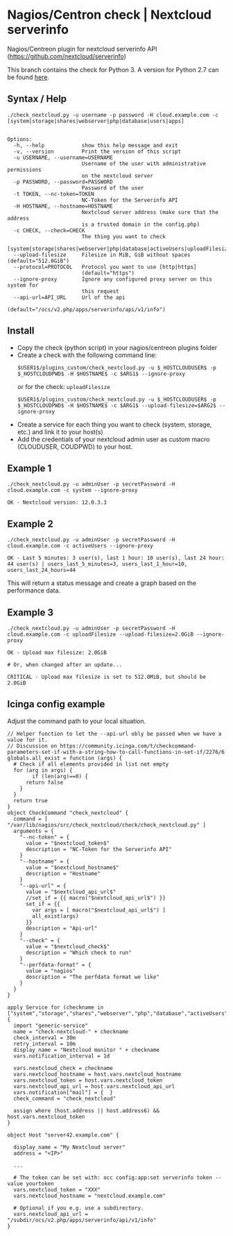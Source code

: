 # Nagios/Centron check | Nextcloud serverinfo

Nagios/Centreon plugin for nextcloud serverinfo API (https://github.com/nextcloud/serverinfo)

This branch contains the check for Python 3. A version for Python 2.7 can be found [here](https://github.com/BornToBeRoot/check_nextcloud/tree/stable-python2.7).

## Syntax / Help

```
./check_nextcloud.py -u username -p password -H cloud.example.com -c [system|storage|shares|webserver|php|database|users|apps]


Options:
  -h, --help            show this help message and exit
  -v, --version         Print the version of this script
  -u USERNAME, --username=USERNAME
                        Username of the user with administrative permissions
                        on the nextcloud server
  -p PASSWORD, --password=PASSWORD
                        Password of the user
  -t TOKEN, --nc-token=TOKEN
                        NC-Token for the Serverinfo API
  -H HOSTNAME, --hostname=HOSTNAME
                        Nextcloud server address (make sure that the address
                        is a trusted domain in the config.php)
  -c CHECK, --check=CHECK
                        The thing you want to check
                        [system|storage|shares|webserver|php|database|activeUsers|uploadFilesize|apps]
  --upload-filesize     Filesize in MiB, GiB without spaces (default="512.0GiB")
  --protocol=PROTOCOL   Protocol you want to use [http|https]
                        (default="https")
  --ignore-proxy        Ignore any configured proxy server on this system for
                        this request
  --api-url=API_URL     Url of the api
                        (default="/ocs/v2.php/apps/serverinfo/api/v1/info")

```

## Install

* Copy the check (python script) in your nagios/centreon plugins folder
* Create a check with the following command line:
  ```
  $USER1$/plugins_custom/check_nextcloud.py -u $_HOSTCLOUDUSER$ -p $_HOSTCLOUDPWD$ -H $HOSTNAME$ -c $ARG1$ --ignore-proxy
  ```
  or for the check: `uploadFilesize`
  ```
  $USER1$/plugins_custom/check_nextcloud.py -u $_HOSTCLOUDUSER$ -p $_HOSTCLOUDPWD$ -H $HOSTNAME$ -c $ARG1$ --upload-filesize=$ARG2$ --ignore-proxy
  ```
* Create a service for each thing you want to check (system, storage, etc.) and link it to your host(s)
* Add the credentials of your nextcloud admin user as custom macro (CLOUDUSER, COUDPWD) to your host.

## Example 1

```
./check_nextcloud.py -u adminUser -p secretPassword -H cloud.example.com -c system --ignore-proxy

OK - Nextcloud version: 12.0.3.3
```

## Example 2

```
./check_nextcloud.py -u adminUser -p secretPassword -H cloud.example.com -c activeUsers --ignore-proxy

OK - Last 5 minutes: 3 user(s), last 1 hour: 10 user(s), last 24 hour: 44 user(s) | users_last_5_minutes=3, users_last_1_hour=10, users_last_24_hours=44
```

This will return a status message and create a graph based on the performance data.

## Example 3

```
./check_nextcloud.py -u adminUser -p secretPassword -H cloud.example.com -c uploadFilesize --upload-filesize=2.0GiB --ignore-proxy

OK - Upload max filesize: 2.0GiB

# Or, when changed after an update...

CRITICAL - Upload max filesize is set to 512.0MiB, but should be 2.0GiB

```



## Icinga config example


Adjust the command path to your local situation.

```
// Helper function to let the --api-url obly be passed when we have a value for it.
// Discussion on https://community.icinga.com/t/checkcommand-parameters-set-if-with-a-string-how-to-call-functions-in-set-if/2276/6
globals.all_exist = function (args) {
  # Check if all elements provided in list not empty
  for (arg in args) {
        if (len(arg)==0) {
      return false
    }
  }
  return true
}
object CheckCommand "check_nextcloud" {
  command = [ "/var/lib/nagios/src/check_nextcloud/check/check_nextcloud.py" ]
  arguments = {
    "--nc-token" = {
      value = "$nextcloud_token$"
      description = "NC-Token for the Serverinfo API"
    }
    "--hostname" = {
      value = "$nextcloud_hostname$"
      description = "Hostname"
    }
    "--api-url" = {
      value = "$nextcloud_api_url$"
      //set_if = {{ macro("$nextcloud_api_url$") }}
      set_if = {{
        var args = [ macro("$nextcloud_api_url$") ]
        all_exist(args)
      }}
      description = "Api-url"
    }
    "--check" = {
      value = "$nextcloud_check$"
      description = "Which check to run"
    }
    "--perfdata-format" = {
      value = "nagios"
      description = "The perfdata format we like"
    }
  }
}
```

```
apply Service for (checkname in ["system","storage","shares","webserver","php","database","activeUsers","uploadFilesize","apps"]) {
  import "generic-service"
  name = "check-nextcloud-" + checkname
  check_interval = 30m
  retry_interval = 10m
  display_name = "Nextcloud monitor " + checkname
  vars.notification_interval = 1d

  vars.nextcloud_check = checkname
  vars.nextcloud_hostname = host.vars.nextcloud_hostname
  vars.nextcloud_token = host.vars.nextcloud_token
  vars.nextcloud_api_url = host.vars.nextcloud_api_url
  vars.notification["mail"] = {  }
  check_command = "check_nextcloud"

  assign where (host.address || host.address6) && host.vars.nextcloud_token
}
```

```
object Host "server42.example.com" {

  display_name = "My Nextcloud server"
  address = "<IP>"

  ...

  # The token can be set with: occ config:app:set serverinfo token --value yourtoken
  vars.nextcloud_token = "XXX"
  vars.nextcloud_hostname = "nextcloud.example.com"

  # Optional if you e.g. use a subdirectory.
  vars.nextcloud_api_url = "/subdir/ocs/v2.php/apps/serverinfo/api/v1/info"
}

```
